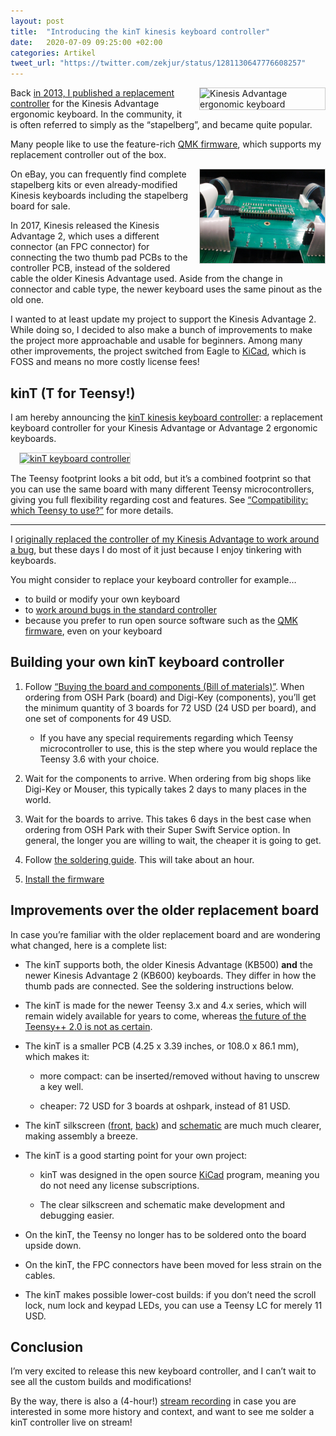 ```yaml
---
layout: post
title:  "Introducing the kinT kinesis keyboard controller"
date:   2020-07-09 09:25:00 +02:00
categories: Artikel
tweet_url: "https://twitter.com/zekjur/status/1281130647776608257"
---
```


<a href="../../Bilder/2020-05-22-desk-setup-kinesis.jpg"><img
src="../../Bilder/2020-05-22-desk-setup-kinesis.jpg"
alt="Kinesis Advantage ergonomic keyboard"
width="200" align="right" style="border: 1px solid #ccc; margin-left: 1em"></a>

Back [in 2013, I published a replacement
controller](../2013-03-21-kinesis_custom_controller/) for the Kinesis Advantage
ergonomic keyboard. In the community, it is often referred to simply as the
“stapelberg”, and became quite popular.

Many people like to use the feature-rich [QMK firmware](https://docs.qmk.fm/),
which supports my replacement controller out of the box.

<a href="../../Bilder/kinesis-pcb-mounted.jpg"><img
src="../../Bilder/kinesis-pcb-mounted.jpg"
alt="kinesis pcb mounted"
width="200" align="right" style="border: 1px solid #ccc; margin-left: 1em"></a>

On eBay, you can frequently find complete stapelberg kits or even
already-modified Kinesis keyboards including the stapelberg board for sale.

In 2017, Kinesis released the Kinesis Advantage 2, which uses a different
connector (an FPC connector) for connecting the two thumb pad PCBs to the
controller PCB, instead of the soldered cable the older Kinesis Advantage
used. Aside from the change in connector and cable type, the newer keyboard uses
the same pinout as the old one.

I wanted to at least update my project to support the Kinesis Advantage 2. While
doing so, I decided to also make a bunch of improvements to make the project
more approachable and usable for beginners. Among many other improvements, the
project switched from Eagle to [KiCad](https://kicad-pcb.org/), which is FOSS
and means no more costly license fees!

## kinT (T for Teensy!)

I am hereby announcing the [kinT kinesis keyboard
controller](https://github.com/kinx-project/kint): a replacement keyboard
controller for your Kinesis Advantage or Advantage 2 ergonomic keyboards.

<a href="../../Bilder/kint-pcb-3d-render-back-v2020-06-30.png"><img
src="../../Bilder/kint-pcb-3d-render-back-v2020-06-30.png"
alt="kinT keyboard controller"
width="600" style="border: 1px solid #ccc; margin-left: 1em"></a>

The Teensy footprint looks a bit odd, but it’s a combined footprint so that you
can use the same board with many different Teensy microcontrollers, giving you
full flexibility regarding cost and features. See [“Compatibility: which Teensy
to
use?”](https://github.com/kinx-project/kint#compatibility-which-teensy-to-use)
for more details.

---

I [originally replaced the controller of my Kinesis Advantage to work around a
bug](../2013-03-21-kinesis_custom_controller/), but these days I do most of it
just because I enjoy tinkering with keyboards.

You might consider to replace your keyboard controller for example…

* to build or modify your own keyboard
* to [work around bugs in the standard controller](https://michael.stapelberg.ch/posts/2013-03-21-kinesis_custom_controller/)
* because you prefer to run open source software such as the [QMK firmware](https://docs.qmk.fm/), even on your keyboard

## Building your own kinT keyboard controller

1. Follow [“Buying the board and components (Bill of
   materials)”](https://github.com/kinx-project/kint#buying-the-board-and-components-bill-of-materials). When
   ordering from OSH Park (board) and Digi-Key (components), you’ll get the
   minimum quantity of 3 boards for 72 USD (24 USD per board), and one set of
   components for 49 USD.

   * If you have any special requirements regarding which Teensy microcontroller
     to use, this is the step where you would replace the Teensy 3.6 with your
     choice.

1. Wait for the components to arrive. When ordering from big shops like Digi-Key
   or Mouser, this typically takes 2 days to many places in the world.

1. Wait for the boards to arrive. This takes 6 days in the best case when
   ordering from OSH Park with their Super Swift Service option. In general, the
   longer you are willing to wait, the cheaper it is going to get.

1. Follow [the soldering
   guide](https://github.com/kinx-project/kint#soldering). This will take about
   an hour.
   
1. [Install the firmware](https://github.com/kinx-project/kint#installing-the-firmware)

## Improvements over the older replacement board

In case you’re familiar with the older replacement board and are wondering what
changed, here is a complete list:

* The kinT supports both, the older Kinesis Advantage (KB500) **and** the newer
  Kinesis Advantage 2 (KB600) keyboards. They differ in how the thumb pads are
  connected. See the soldering instructions below.

* The kinT is made for the newer Teensy 3.x and 4.x series, which will remain
  widely available for years to come, whereas [the future of the Teensy++ 2.0 is
  not as certain](https://www.pjrc.com/store/teensypp.html).

* The kinT is a smaller PCB (4.25 x 3.39 inches, or 108.0 x 86.1 mm), which makes it:

   * more compact: can be inserted/removed without having to unscrew a key well.

   * cheaper: 72 USD for 3 boards at oshpark, instead of 81 USD.

* The kinT silkscreen
  ([front](https://raw.githubusercontent.com/kinx-project/kint/44e6c8be96a0e1e13ada5eafdeba8c51a2d6c9e8/pcb-3d-render-front-v2020-06-23.png),
  [back](https://raw.githubusercontent.com/kinx-project/kint/44e6c8be96a0e1e13ada5eafdeba8c51a2d6c9e8/pcb-3d-render-back-v2020-06-23.png))
  and
  [schematic](https://github.com/kinx-project/kint/blob/44e6c8be96a0e1e13ada5eafdeba8c51a2d6c9e8/schematic-v2020-06-23.pdf)
  are much much clearer, making assembly a breeze.

* The kinT is a good starting point for your own project:

   * kinT was designed in the open source [KiCad](https://kicad-pcb.org/)
     program, meaning you do not need any license subscriptions.

   * The clear silkscreen and schematic make development and debugging easier.

* On the kinT, the Teensy no longer has to be soldered onto the board upside down.

* On the kinT, the FPC connectors have been moved for less strain on the cables.

* The kinT makes possible lower-cost builds: if you don’t need the scroll lock,
  num lock and keypad LEDs, you can use a Teensy LC for merely 11 USD.

## Conclusion

I’m very excited to release this new keyboard controller, and I can’t wait to
see all the custom builds and modifications!

By the way, there is also a (4-hour!) [stream
recording](https://youtu.be/I0kwQbnhlfk) in case you are interested in some more
history and context, and want to see me solder a kinT controller live on stream!
